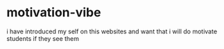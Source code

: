 # motivation-vibe
i have introduced my self on this websites and want that i will do motivate students if they see them 
